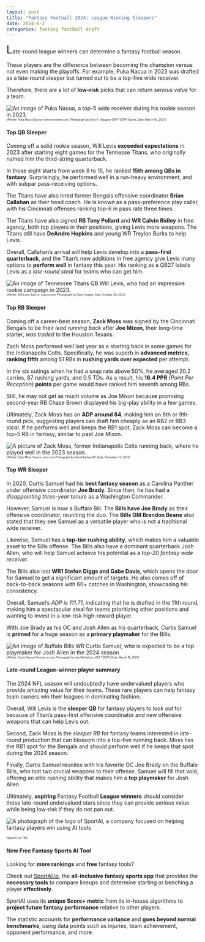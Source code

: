 ```yaml
---
layout: post
title: "Fantasy Football 2024: League-Winning Sleepers"
date: 2024-8-2
categories: fantasy football draft
---
```

<span style="font-size:2em;">L</span>ate-round league winners can determine a fantasy football season.

These players are the difference between becoming the champion versus not even making the playoffs. For example, Puka Nacua in 2023 was drafted as a late-round sleeper but turned out to be a top-five wide receiver. 

Therefore, there are a lot of **low-risk** picks that can return *serious value* for a team. 

![An image of Puka Nacua, a top-5 wide receiver during his rookie season in 2023.](https://s26980.pcdn.co/wp-content/uploads/2023/10/Puka-Nacua-3.jpg)
<span style="font-size:0.5em;">(Athlete: Puka Nacua Source: ramsnewswire.com, Photograph by Gary A. Vasquez-USA TODAY Sports, Date: March 1st, 2024)</span>

#### Top QB Sleeper 

Coming off a solid rookie season, Will Levis **exceeded expectations** in 2023 after starting eight games for the Tennesse Titans, who originally named him the third-string quarterback. 

In those eight starts from week 8 to 15, he ranked **15th among QBs in fantasy**. Surprisingly, he performed well in a run-heavy environment, and with subpar pass-receiving options. 

The Titans have also hired former Bengals offensive coordinator **Brian Callahan** as their head coach. He is known as a pass-preference play caller, with his Cincinnati offenses ranking top-6 in pass rate three times. 

The Titans have also signed **RB Tony Pollard** and **WR Calvin Ridley** in free agency, both top players in their positions, giving Levis more weapons. The Titans still have **DeAndre Hopkins** and young WR Treylon Burks to help Levis. 
 
Overall, Callahan’s arrival will help Levis develop into a **pass-first quarterback**, and the Titan’s new additions in free agency give Levis many options to **perform well** in fantasy this year. His ranking as a QB27 labels Levis as a *late-round steal* for teams who can get him. 

![ An image of Tennessee Titans QB Will Levis, who had an impressive rookie campaign in 2023.](https://nypost.com/wp-content/uploads/sites/2/2023/10/levis-copy-1.jpg?quality=75&strip=all)
<span style="font-size:0.5em;">(Athlete: Will Levis Source: nypost.com, Photograph by Getty Images, Date: October 30, 2023)</span>

#### Top RB Sleeper 


Coming off a career-best season, **Zack Moss** was signed by the Cincinnati Bengals to be their *lead running back* after **Joe Mixon**, their long-time starter, *was traded* to the Houston Texans. 

Zach Moss performed well last year as a starting back in some games for the Indianapolis Colts. Specifically, he was superb in **advanced metrics, ranking fifth** among 51 RBs in **rushing yards over expected** per attempt. 

In the six outings when he had a snap rate above 50%, he averaged 20.2 carries, 87 rushing yards, and 0.5 TDs. As a result, his **16.4 PPR** *(Point Per Reception)* **points** per game would have ranked him seventh among RBs. 

Still, he may not get as much volume as Joe Mixon because promising second-year RB Chase Brown displayed his big-play ability in a few games. 

Ultimately, Zack Moss has an **ADP around 84**, making him an 8th or 9th-round pick, suggesting players can draft him cheaply as an RB2 or RB3 *steal*. If he performs well and keeps the RB1 spot, Zack Moss can become a top-5 RB in fantasy, similar to past Joe Mixon. 

![A picture of Zack Moss, former Indianapolis Colts running back, where he played well in the 2023 season.](https://ewscripps.brightspotcdn.com/dims4/default/0215f92/2147483647/strip/true/crop/4946x2782+0+258/resize/1280x720!/quality/90/?url=http%3A%2F%2Fewscripps-brightspot.s3.amazonaws.com%2Fae%2F8f%2F8802ad934aee908598541596dec9%2Fap22317752023424.jpg)
<span style="font-size:0.5em;">(Athlete: Zack Moss Source: wrtv.com Photograph by David Becker/AP, Date: November 13, 2022)</span>

#### Top WR Sleeper 


In 2020, Curtis Samuel had his **best fantasy season** as a Carolina Panther under offensive coordinator **Joe Brady**. Since then, he has had a *disappointing three-year tenure* as a Washington Commander. 

However, Samuel is now a Buffalo Bill. The **Bills have Joe Brady** as their offensive coordinator, reuniting the duo. The **Bills GM Brandon Beane** also stated that they see Samuel as a versatile player who is not a traditional wide receiver. 

Likewise, Samuel has a **top-tier rushing ability**, which makes him a valuable asset to the Bills offense. The Bills also have a dominant quarterback Josh Allen, who will help Samuel achieve his potential as a *top-20 fantasy wide receiver*. 

The Bills also lost **WR1 Stefon Diggs and Gabe Davis**, which opens the door for Samuel to get a significant amount of targets. He also comes off of back-to-back seasons with 60+ catches in Washington, showcasing his consistency. 

Overall, Samuel’s *ADP is 111.71*, indicating that he is drafted in the 11th round, making him a spectacular steal for teams prioritizing other positions and wanting to invest in a low-risk high-reward player. 

With Joe Brady as his OC and Josh Allen as his quarterback, Curtis Samuel is **primed** for a huge season as a **primary playmaker** for the Bills. 


![An image of Buffalo Bills WR Curtis Samuel, who is expected to be a top playmaker for Josh Allen in the 2024 season](https://www.si.com/.image/c_limit%2Ccs_srgb%2Cq_auto:good%2Cw_700/MjA1MDkxMDU3ODIwNTA5OTQ4/curtis-samuel-.webp)
<span style="font-size:0.5em;">(Athlete: Curtis Samuel Source: si.com Photograph by Joe Nicholson, USA TODAY, Date: March 18, 2024)</span>


#### Late-round League-winner player summary

The 2024 NFL season will undoubtedly have undervalued players who provide amazing value for their teams. These rare players can help fantasy team owners win their leagues in dominating fashion. 

Overall, Will Levis is the **sleeper QB** for fantasy players to look out for because of Titan’s pass-first offensive coordinator and new offensive weapons that can help Levis out. 

Second, Zack Moss is the *sleeper RB* for fantasy teams interested in late-round production that can blossom into a top-five running back. Moss has the RB1 spot for the Bengals and should perform well if he keeps that spot during the 2024 season. 

Finally, Curtis Samuel reunites with his favorite OC Joe Brady on the Buffalo Bills, who lost two crucial weapons to their offense. Samuel will fill that void, offering an elite rushing ability that makes him a **top playmaker** for Josh Allen. 

Ultimately, **aspiring** Fantasy Football **League winners** should consider these late-round undervalued stars since they can provide serious value while being low-risk if they do not pan out. 

![A photograph of the logo of SportAI, a company focused on helping fantasy players win using AI tools](https://miro.medium.com/v2/resize:fit:908/format:webp/0*XJQxNj4js71Q1nRN) 

<span style="font-size:0.5em;">(SportAI Inc *TM*)</span>

#### New Free Fantasy Sports AI Tool

Looking for **more rankings** and **free** fantasy tools? 

Check out [SportAI.io](https://sportai.io/), the **all-inclusive fantasy sports app** that provides the **necessary tools** to compare lineups and determine starting or benching a player **effectively**. 

SportAI uses its **unique Score+ metric** from its in-house algorithms to **project future fantasy performance** relative to other players. 

The statistic accounts for **performance variance** and **goes beyond normal benchmarks**, using data points such as injuries, team achievement, opponent performance, and more.
